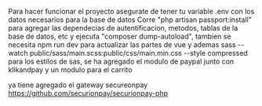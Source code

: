 Para hacer funcionar el proyecto asegurate de tener tu variable .env con los datos necesarios para la base de datos
Corre "php artisan passport:install" para agregar las dependecias de autentificacion, metodos, tablas de la base de datos, etc
y ejecuta "composer dump-autoload", tambien se necesita npm run dev para actualizar las partes de vue y ademas sass --watch public/sass/main.scss:public/css/main.min.css --style compressed para los estilos de sas, se ha agregado el modulo de paypal junto con klikandpay y un modulo para el carrito

ya tiene agregado el gateway secureonpay https://github.com/securionpay/securionpay-php